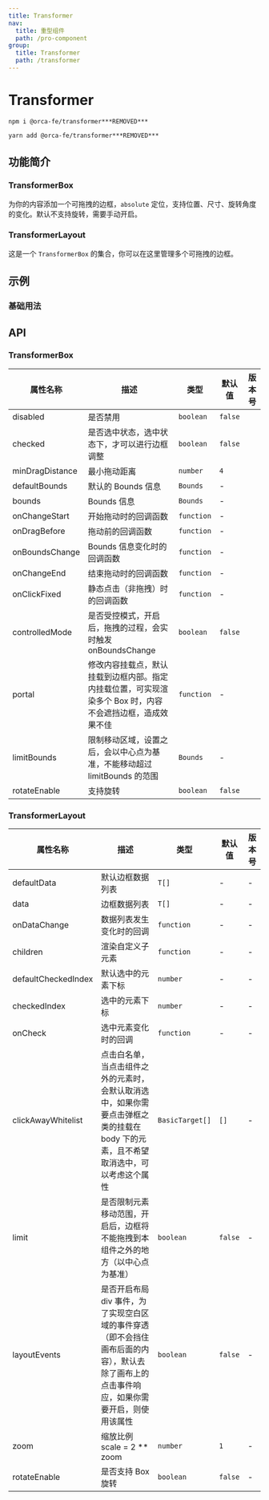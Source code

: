 ```yaml
---
title: Transformer
nav:
  title: 重型组件
  path: /pro-component
group:
  title: Transformer
  path: /transformer
---
```


# Transformer

`npm i @orca-fe/transformer***REMOVED***`

`yarn add @orca-fe/transformer***REMOVED***`

## 功能简介

### TransformerBox

为你的内容添加一个可拖拽的边框，`absolute` 定位，支持位置、尺寸、旋转角度的变化。默认不支持旋转，需要手动开启。

### TransformerLayout

这是一个 `TransformerBox` 的集合，你可以在这里管理多个可拖拽的边框。

## 示例

### 基础用法

<code src="../demo/DemoDev.tsx" ></code>

<code src="../demo/Demo1.tsx" ></code>

<code src="../demo/Demo2.tsx" ></code>

## API

### TransformerBox

| 属性名称        | 描述                                                                                                      | 类型       | 默认值  | 版本号 |
| --------------- | --------------------------------------------------------------------------------------------------------- | ---------- | ------- | ------ |
| disabled        | 是否禁用                                                                                                  | `boolean`  | `false` |        |
| checked         | 是否选中状态，选中状态下，才可以进行边框调整                                                              | `boolean`  | `false` |        |
| minDragDistance | 最小拖动距离                                                                                              | `number`   | `4`     |        |
| defaultBounds   | 默认的 Bounds 信息                                                                                        | `Bounds`   | -       |        |
| bounds          | Bounds 信息                                                                                               | `Bounds`   | -       |        |
| onChangeStart   | 开始拖动时的回调函数                                                                                      | `function` | -       |        |
| onDragBefore    | 拖动前的回调函数                                                                                          | `function` | -       |        |
| onBoundsChange  | Bounds 信息变化时的回调函数                                                                               | `function` | -       |        |
| onChangeEnd     | 结束拖动时的回调函数                                                                                      | `function` | -       |        |
| onClickFixed    | 静态点击（非拖拽）时的回调函数                                                                            | `function` | -       |        |
| controlledMode  | 是否受控模式，开启后，拖拽的过程，会实时触发 onBoundsChange                                               | `boolean`  | `false` |        |
| portal          | 修改内容挂载点，默认挂载到边框内部。指定内挂载位置，可实现渲染多个 Box 时，内容不会遮挡边框，造成效果不佳 | `function` | -       |        |
| limitBounds     | 限制移动区域，设置之后，会以中心点为基准，不能移动超过 limitBounds 的范围                                 | `Bounds`   | -       |        |
| rotateEnable    | 支持旋转                                                                                                  | `boolean`  | `false` |        |

### TransformerLayout

| 属性名称            | 描述                                                                                                                                        | 类型            | 默认值  | 版本号 |
| ------------------- | ------------------------------------------------------------------------------------------------------------------------------------------- | --------------- | ------- | ------ |
| defaultData         | 默认边框数据列表                                                                                                                            | `T[]`           | -       | -      |
| data                | 边框数据列表                                                                                                                                | `T[]`           | -       | -      |
| onDataChange        | 数据列表发生变化时的回调                                                                                                                    | `function`      | -       | -      |
| children            | 渲染自定义子元素                                                                                                                            | `function`      | -       | -      |
| defaultCheckedIndex | 默认选中的元素下标                                                                                                                          | `number`        | -       | -      |
| checkedIndex        | 选中的元素下标                                                                                                                              | `number`        | -       | -      |
| onCheck             | 选中元素变化时的回调                                                                                                                        | `function`      | -       | -      |
| clickAwayWhitelist  | 点击白名单，当点击组件之外的元素时，会默认取消选中，如果你需要点击弹框之类的挂载在 body 下的元素，且不希望取消选中，可以考虑这个属性        | `BasicTarget[]` | `[]`    | -      |
| limit               | 是否限制元素移动范围，开启后，边框将不能拖拽到本组件之外的地方（以中心点为基准）                                                            | `boolean`       | `false` | -      |
| layoutEvents        | 是否开启布局 div 事件，为了实现空白区域的事件穿透（即不会挡住画布后面的内容），默认去除了画布上的点击事件响应，如果你需要开启，则使用该属性 | `boolean`       | `false` | -      |
| zoom                | 缩放比例 scale = 2 \*\* zoom                                                                                                                | `number`        | `1`     | -      |
| rotateEnable        | 是否支持 Box 旋转                                                                                                                           | `boolean`       | `false` | -      |
